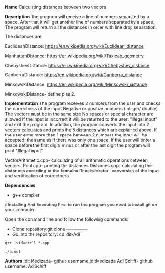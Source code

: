 
**Name**
Calculating distances between two vectors

**Description**
The program will receive a line of numbers separated by a space.
After that it will get another line of numbers separated by a space.
The program will return all the distances in order with line drop separation.

The distances are:

EuclideanDistance: https://en.wikipedia.org/wiki/Euclidean_distance

ManhattanDistance: https://en.wikipedia.org/wiki/Taxicab_geometry

ChebyshevDistance: https://en.wikipedia.org/wiki/Chebyshev_distance

CanberraDistance: https://en.wikipedia.org/wiki/Canberra_distance

MinkowskiDistance: https://en.wikipedia.org/wiki/Minkowski_distance

MinkowskiDistance- define p as 2.

**Implementation**
The program  receives 2 numbers from the user and checks the currectness of the input
Negative or positive numbers (integer/ double)
The vectors must be in the same size
No spaces or special character are allowed
If the input is incorrect it will be returned to the user: "Illegal input" and exit the program.
In addition, the program converts the input into 2 vectors calculates and prints the 5 distances 
which are explained above.
If the user enter more than 1 space between 2 numbers the input will be accepted: the same as if there 
was only one space.
If the  user will enter a space before the first digit/ minus or after the last digit the program will 
print "Illegal input"

VectorArithmetic.cpp- calculating of all arithmetic operations between vectors.
Print.cpp- printing the distances
Distances.cpp- calculating the distances according to the formulas
ReceiveVector- conversion of the input and vertification of correctness


**Dependencies**
- g++ compiler

#Installing And Executing
First to run the program you need to install git on your computer.

Open the command line and follow the following commands:
- Clone repository:git clone -----------
- Go into the repository: cd Idit-Adi

`g++ -std=c++11 *.cpp`

`./a.out`



**Authors**
Idit Medizada- github username:IditMedizada 
Adi Schiff- github username: AdiSchiff
